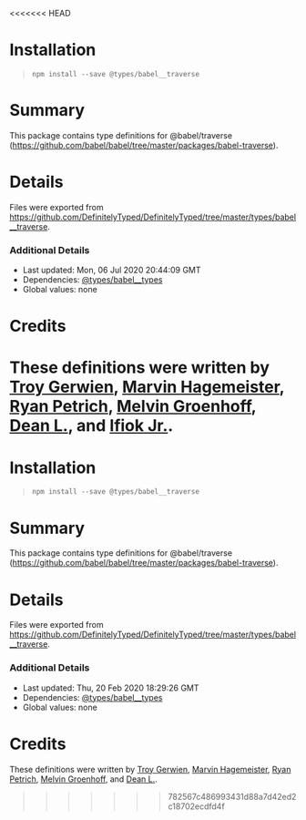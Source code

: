 <<<<<<< HEAD
# Installation
> `npm install --save @types/babel__traverse`

# Summary
This package contains type definitions for @babel/traverse (https://github.com/babel/babel/tree/master/packages/babel-traverse).

# Details
Files were exported from https://github.com/DefinitelyTyped/DefinitelyTyped/tree/master/types/babel__traverse.

### Additional Details
 * Last updated: Mon, 06 Jul 2020 20:44:09 GMT
 * Dependencies: [@types/babel__types](https://npmjs.com/package/@types/babel__types)
 * Global values: none

# Credits
These definitions were written by [Troy Gerwien](https://github.com/yortus), [Marvin Hagemeister](https://github.com/marvinhagemeister), [Ryan Petrich](https://github.com/rpetrich), [Melvin Groenhoff](https://github.com/mgroenhoff), [Dean L.](https://github.com/dlgrit), and [Ifiok Jr.](https://github.com/ifiokjr).
=======
# Installation
> `npm install --save @types/babel__traverse`

# Summary
This package contains type definitions for @babel/traverse (https://github.com/babel/babel/tree/master/packages/babel-traverse).

# Details
Files were exported from https://github.com/DefinitelyTyped/DefinitelyTyped/tree/master/types/babel__traverse.

### Additional Details
 * Last updated: Thu, 20 Feb 2020 18:29:26 GMT
 * Dependencies: [@types/babel__types](https://npmjs.com/package/@types/babel__types)
 * Global values: none

# Credits
These definitions were written by [Troy Gerwien](https://github.com/yortus), [Marvin Hagemeister](https://github.com/marvinhagemeister), [Ryan Petrich](https://github.com/rpetrich), [Melvin Groenhoff](https://github.com/mgroenhoff), and [Dean L.](https://github.com/dlgrit).
>>>>>>> 782567c486993431d88a7d42ed2c18702ecdfd4f
